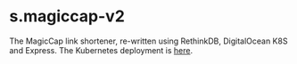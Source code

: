 # s.magiccap-v2
The MagicCap link shortener, re-written using RethinkDB, DigitalOcean K8S and Express. The Kubernetes deployment is [here](https://github.com/JakeMakesStuff/Kube-Deployments/tree/master/s-magiccap).
